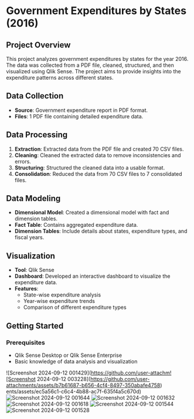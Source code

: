 # Government Expenditures by States (2016)

## Project Overview
This project analyzes government expenditures by states for the year 2016. The data was collected from a PDF file, cleaned, structured, and then visualized using Qlik Sense. The project aims to provide insights into the expenditure patterns across different states.

## Data Collection
- **Source**: Government expenditure report in PDF format.
- **Files**: 1 PDF file containing detailed expenditure data.

## Data Processing
1. **Extraction**: Extracted data from the PDF file and created 70 CSV files.
2. **Cleaning**: Cleaned the extracted data to remove inconsistencies and errors.
3. **Structuring**: Structured the cleaned data into a usable format.
4. **Consolidation**: Reduced the data from 70 CSV files to 7 consolidated files.

## Data Modeling
- **Dimensional Model**: Created a dimensional model with fact and dimension tables.
- **Fact Table**: Contains aggregated expenditure data.
- **Dimension Tables**: Include details about states, expenditure types, and fiscal years.

## Visualization
- **Tool**: Qlik Sense
- **Dashboard**: Developed an interactive dashboard to visualize the expenditure data.
- **Features**: 
  - State-wise expenditure analysis
  - Year-wise expenditure trends
  - Comparison of different expenditure types

## Getting Started
### Prerequisites
- Qlik Sense Desktop or Qlik Sense Enterprise
- Basic knowledge of data analysis and visualization



![Screenshot 2024-09-12 001429](https://github.com/user-attachm![Screenshot 2024-09-12 003228](https://github.com/user-attachments/assets/b7b61687-b656-4cf4-8497-350abafe4758)
ents/assets/ec5a56c1-c6c4-4b88-ac7f-635f4a5c670d)
![Screenshot 2024-09-12 001644](https://github.com/user-attachments/assets/259d452e-03fe-4917-9bab-ef0d84d8646b)
![Screenshot 2024-09-12 001632](https://github.com/user-attachments/assets/b83bdbb8-4f38-427d-804d-4cafbb9bcaa9)
![Screenshot 2024-09-12 001618](https://github.com/user-attachments/assets/d97d0ea8-9dad-4202-bd01-126ceb54b808)
![Screenshot 2024-09-12 001544](https://github.com/user-attachments/assets/fd115dc6-faa6-48bc-aae4-de208a385f90)
![Screenshot 2024-09-12 001528](https://github.com/user-attachments/assets/f54bfc01-83e6-4ce4-b56f-1f64a33ccdd6)
